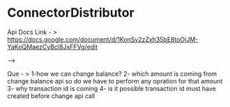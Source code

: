 # ConnectorDistributor

Api Docs Link - > https://docs.google.com/document/d/1KonSv2zZxh35bE8toOjJM-YaKoQMaezCyBcl8JxFFVg/edit

 <!-- git push https://github.com/shivamgupta83/conector.git HEAD:master --> -->

 <!-- git push https://github.com/ProCodeProgrammers/ConnectorDistributor.git -->

Que - >
1-how we can change balance?
2- which amount is coming from change balance api so do we have to perform any opration for that amount
3- why transaction id is coming
4- is it possible transaction id must have created before change api call

